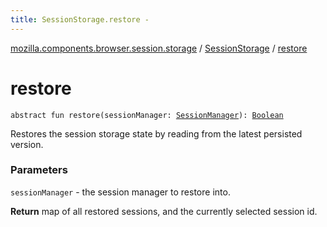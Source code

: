 ```yaml
---
title: SessionStorage.restore - 
---
```


[mozilla.components.browser.session.storage](../index.html) / [SessionStorage](index.html) / [restore](./restore.html)

# restore

`abstract fun restore(sessionManager: `[`SessionManager`](../../mozilla.components.browser.session/-session-manager/index.html)`): `[`Boolean`](https://kotlinlang.org/api/latest/jvm/stdlib/kotlin/-boolean/index.html)

Restores the session storage state by reading from the latest persisted version.

### Parameters

`sessionManager` - the session manager to restore into.

**Return**
map of all restored sessions, and the currently selected session id.

